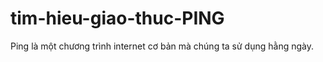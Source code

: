 # tim-hieu-giao-thuc-PING 
Ping là một chương trình internet cơ bản mà chúng ta sử dụng hằng ngày.



